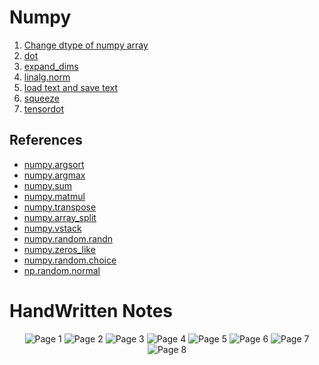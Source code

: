 # Numpy
1. [Change dtype of numpy array](./Change%20dtype%20of%20numpy%20array/index.md)
2. [dot](./dot/index.md)
3. [expand_dims](./expand_dims/index.md)
4. [linalg.norm](./linalg.norm/index.md)
5. [load text and save text](./load%20text%20and%20save%20text/index.md)
6. [squeeze](./squeeze/index.md)
7. [tensordot](./tensordot/index.md)

## References
* [numpy.argsort](https://numpy.org/doc/stable/reference/generated/numpy.argsort.html)
* [numpy.argmax](https://numpy.org/doc/stable/reference/generated/numpy.argmax.html)
* [numpy.sum](https://numpy.org/doc/stable/reference/generated/numpy.sum.html)
* [numpy.matmul](https://numpy.org/doc/stable/reference/generated/numpy.matmul.html)
* [numpy.transpose](https://numpy.org/doc/stable/reference/generated/numpy.transpose.html)
* [numpy.array_split](https://numpy.org/doc/stable/reference/generated/numpy.array_split.html)
* [numpy.vstack](https://numpy.org/doc/stable/reference/generated/numpy.vstack.html#:~:text=vstack-,numpy.,to%20(1%2CN).)
* [numpy.random.randn](https://numpy.org/doc/stable/reference/random/generated/numpy.random.randn.html)
* [numpy.zeros_like](https://numpy.org/doc/stable/reference/generated/numpy.zeros_like.html#:~:text=zeros_like,-numpy.&text=Return%20an%20array%20of%20zeros,type%20as%20a%20given%20array.&text=The%20shape%20and%20data%2Dtype,attributes%20of%20the%20returned%20array.)
* [numpy.random.choice](https://numpy.org/doc/stable/reference/random/generated/numpy.random.choice.html)
* [np.random.normal](https://numpy.org/doc/stable/reference/random/generated/numpy.random.normal.html)

# HandWritten Notes
<p align="center">
<img src="./1.jpg" alt="Page 1"/>
<img src="./2.jpg" alt="Page 2"/>
<img src="./3.jpg" alt="Page 3"/>
<img src="./4.jpg" alt="Page 4"/>
<img src="./5.jpg" alt="Page 5"/>
<img src="./6.jpg" alt="Page 6"/>
<img src="./7.jpg" alt="Page 7"/>
<img src="./8.jpg" alt="Page 8"/>
<p\>
